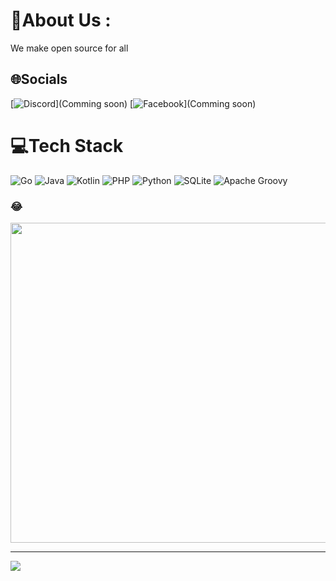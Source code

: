 # 💫About Us :
We make open source for all

## 🌐Socials
[![Discord](https://img.shields.io/badge/Discord-%237289DA.svg?logo=discord&logoColor=white)](Comming soon) [![Facebook](https://img.shields.io/badge/Facebook-%231877F2.svg?logo=Facebook&logoColor=white)](Comming soon) 

# 💻Tech Stack
![Go](https://img.shields.io/badge/go-%2300ADD8.svg?style=flat-square&logo=go&logoColor=white) ![Java](https://img.shields.io/badge/java-%23ED8B00.svg?style=flat-square&logo=java&logoColor=white) ![Kotlin](https://img.shields.io/badge/kotlin-%230095D5.svg?style=flat-square&logo=kotlin&logoColor=white) ![PHP](https://img.shields.io/badge/php-%23777BB4.svg?style=flat-square&logo=php&logoColor=white) ![Python](https://img.shields.io/badge/python-3670A0?style=flat-square&logo=python&logoColor=ffdd54) ![SQLite](https://img.shields.io/badge/sqlite-%2307405e.svg?style=flat-square&logo=sqlite&logoColor=white) ![Apache Groovy](https://img.shields.io/badge/Apache%20Groovy-4298B8.svg?style=flat-square&logo=Apache+Groovy&logoColor=white)

### 😂
<img src="https://random-memer.herokuapp.com/" width="512px"/>

---
[![](https://visitcount.itsvg.in/api?id=OPBTeam&icon=2&color=0)](https://visitcount.itsvg.in)

